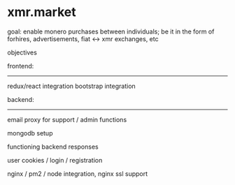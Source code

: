 # xmr.market
goal: enable monero purchases between individuals; be it in the form of forhires, advertisements, fiat <-> xmr exchanges, etc

objectives

frontend:
*****************
redux/react integration
bootstrap integration


backend:
*****************
email proxy for support / admin functions

mongodb setup

functioning backend responses

user cookies / login / registration

nginx / pm2 / node integration, nginx ssl support

